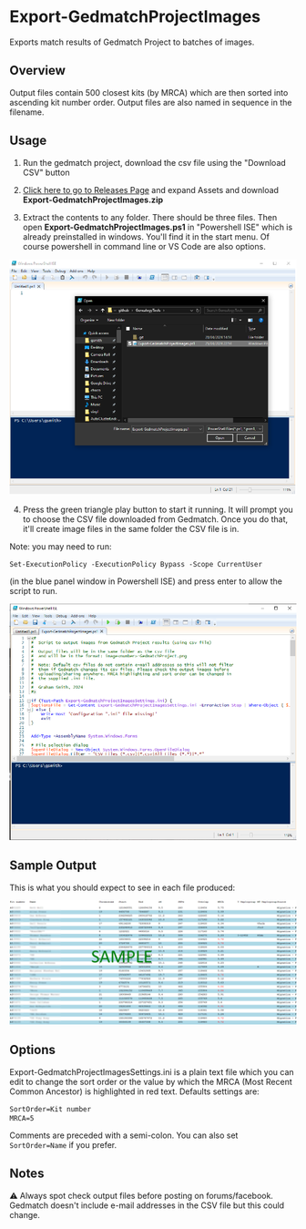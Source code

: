 # Export-GedmatchProjectImages

Exports match results of Gedmatch Project to batches of images.

## Overview
Output files contain 500 closest kits (by MRCA) which are then
sorted into ascending kit number order. Output files are also 
named in sequence in the filename.

## Usage


1. Run the gedmatch project, download the csv file using the "Download CSV" button
2. [Click here to go to Releases Page](https://github.com/gsmitheidw/GenealogyTools/releases)
and expand Assets and download **Export-GedmatchProjectImages.zip**

3. Extract the contents to any folder. There should be three files.
Then open **Export-GedmatchProjectImages.ps1** in "Powershell ISE" which is already preinstalled in windows. 
You'll find it in the start menu. Of course powershell in command line or VS Code are also options.

![open ps1 file](https://github.com/gsmitheidw/GenealogyTools/blob/main/Export-GetmatchProjectImages/images/open-ps1.png?raw=true "Open ps1 file")


4. Press the green triangle play button to start it running. It will prompt you to choose the CSV file
downloaded from Gedmatch. Once you do that, it'll create image files in the same folder
the CSV file is in.



Note: you may need to run:

    Set-ExecutionPolicy -ExecutionPolicy Bypass -Scope CurrentUser 

(in the blue panel window in Powershell ISE) and press enter to allow the script to run. 


![Read to Run](https://github.com/gsmitheidw/GenealogyTools/blob/main/Export-GetmatchProjectImages/images/ready-to-run.png?raw=true "Read to run")

## Sample Output

This is what you should expect to see in each file produced:


![Sample Output](https://github.com/gsmitheidw/GenealogyTools/blob/8e881f3e2a4340a35b5a6054b47f0df41e384df2/Export-GetmatchProjectImages/images/sample-output.png "Sample Output") 

## Options

Export-GedmatchProjectImagesSettings.ini is a plain text file which you can edit to change the sort order
or the value by which the MRCA (Most Recent Common Ancestor) is highlighted in red text.
Defaults settings are:

    SortOrder=Kit number
    MRCA=5

Comments are preceded with a semi-colon. You can also set ```SortOrder=Name``` if you prefer.

## Notes

:warning: Always spot check output files before posting on forums/facebook. 
Gedmatch doesn't include e-mail addresses in the CSV file but this could change. 




